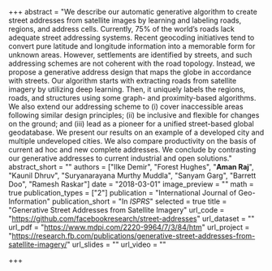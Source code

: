 +++
abstract = "We describe our automatic generative algorithm to create street addresses from satellite images by learning and labeling roads, regions, and address cells. Currently, 75% of the world’s roads lack adequate street addressing systems. Recent geocoding initiatives tend to convert pure latitude and longitude information into a memorable form for unknown areas. However, settlements are identified by streets, and such addressing schemes are not coherent with the road topology. Instead, we propose a generative address design that maps the globe in accordance with streets. Our algorithm starts with extracting roads from satellite imagery by utilizing deep learning. Then, it uniquely labels the regions, roads, and structures using some graph- and proximity-based algorithms. We also extend our addressing scheme to (i) cover inaccessible areas following similar design principles; (ii) be inclusive and flexible for changes on the ground; and (iii) lead as a pioneer for a unified street-based global geodatabase. We present our results on an example of a developed city and multiple undeveloped cities. We also compare productivity on the basis of current ad hoc and new complete addresses. We conclude by contrasting our generative addresses to current industrial and open solutions."
abstract_short = ""
authors = ["Ilke Demir", "Forest Hughes", "**Aman Raj**", "Kaunil Dhruv", "Suryanarayana Murthy Muddla", "Sanyam Garg", "Barrett Doo", "Ramesh Raskar"]
date = "2018-03-01"
image_preview = ""
math = true
publication_types = ["2"]
publication = "International Journal of Geo-Information"
publication_short = "In *ISPRS*"
selected = true
title = "Generative Street Addresses from Satellite Imagery"
url_code = "https://github.com/facebookresearch/street-addresses"
url_dataset = ""
url_pdf = "https://www.mdpi.com/2220-9964/7/3/84/htm"
url_project = "https://research.fb.com/publications/generative-street-addresses-from-satellite-imagery/"
url_slides = ""
url_video = ""

+++
